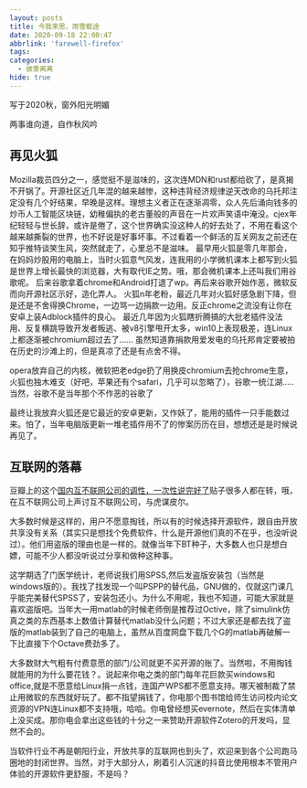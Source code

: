 ```yaml
---
layout: posts
title: 今我来思，雨雪载途
date: 2020-09-18 22:00:47
abbrlink: 'farewell-firefox'
tags:
categories:
  - 彼黍离离
hide: true
---
```


写于2020秋，窗外阳光明媚

<!-- more -->

两事谁向道，自作秋风吟

## 再见火狐

Mozilla裁员四分之一，感觉挺不是滋味的，这次连MDN和rust都给砍了，是真揭不开锅了。开源社区近几年混的越来越惨，这种违背经济规律逆天改命的乌托邦注定没有几个好结果，早晚是这样。理想主义者正在逐渐凋零，众人先后涌向钱多的炒币人工智能区块链，幼稚偏执的老古董般的声音在一片欢声笑语中淹没。cjex年纪轻轻与世长辞，或许是倦了，这个世界确实没这种人的好去处了，不用在看这个越来越撕裂的世界，也不好说是好事坏事。不过看着一个鲜活的互关网友之前还在知乎推特谈笑生风，突然就走了，心里总不是滋味。
最早用火狐是零几年那会，在妈妈炒股用的电脑上，当时火狐意气风发，连我用的小学微机课本上都写到火狐是世界上增长最快的浏览器，大有取代IE之势。哦，那会微机课本上还叫我们用谷歌呢。
后来谷歌拿着chrome和Android打退了wp。再后来谷歌开始作恶，微软反而向开源社区示好，造化弄人。
火狐n年老粉，最近几年对火狐好感急剧下降，但是还是不舍得换Chrome，一边骂一边捐款一边用。反正chrome之流没有让你在安卓上装Adblock插件的良心。
最近几年因为火狐瞎折腾搞的大批老插件没法用、反复横跳导致开发者叛逃、被v8引擎甩开太多，win10上表现极差，连Linux上都逐渐被chromium超过去了……
虽然知道靠捐款用爱发电的乌托邦肯定要被拍在历史的沙滩上的，但是真凉了还是有点舍不得。

opera放弃自己的内核，微软把老edge扔了用换皮chromium去抢chrome生意，火狐也独木难支（好吧，苹果还有个safari，几乎可以忽略了），谷歌一统江湖.....当然，谷歌不是当年那个不作恶的谷歌了

最终让我放弃火狐还是它最近的安卓更新，又作妖了，能用的插件一只手能数过来。怕了，当年电脑版更新一堆老插件用不了的惨案历历在目，想想还是是时候说再见了。

<!-- 
我刚上大一的时候他们在吹小黄车，什么共享经济吹的天花乱坠，目前看来活的最好的只有共享厕所。
当然他们还在说什么大众创业万众创新，四年后又开始鼓励摆地摊了（当然，现在创城，有些地摊又不让摆了）。创业的各位钱包还好吗？
区块链、人工智能、P2P，现在听起来就像骗子的东西两年前还很火，一如今天的5G。

> 天翼3G, 太快了！

他们说，5G信号好，5G信号好，5G信号就是好。

手机观看1080p的视频，3G就能做到了。再清晰的视频为什么不用光纤呢？难道你要用手机那么小的屏幕看4k高清吗？难道你不在家里整个索尼的电视大屏幕看吗？

5G基站建造成本高就罢了，维护成本也不低，有的运营商晚上都要把5G基站关掉节省电费。除了少数人流极端密集的场所，运营商铺5G基站在大部分地方是亏本的。

有5G模块的手机也要贵几百甚至一千，5G套餐也比4G贵了好多，那么，钱都落到谁手里了呢？说好的提速降费呢？

大一的时候，我在你电银桦门口的食堂上看到华为5G的基站在那里测试，那时5G还没有吹起来。我那时候还用的3G，亲身经历了运营商为了推4G给3G降速。真的，大部分人的手机上网需求3G就够了。

什么，你说远程医疗、自动驾驶、工业互联，这，跟5G有什么关系吗？医生坐飞机去现场做手术不好吗？5G那个信号稳定度和覆盖范围自动驾驶敢用吗？用了你敢坐吗？工业场景直接拉跟光纤不好吗？Wifi和Zigbee不香吗？5G基站和电费不要钱的吗？

不知道5G的泡沫还能吹多久，各位的钱包，还好吗？
 -->

## 互联网的落幕

豆瓣上的这个[国内互不联网公司的调性，一次性说完好了](https://www.douban.com/note/768095801/)贴子很多人都在转，哦，在互不联网公司上声讨互不联网公司，与虎谋皮尔。

大多数时候是这样的，用户不愿意掏钱，所以有的时候选择开源软件，跟自由开放共享没有关系（其实只是想找个免费软件，什么是开源他们真的不在乎，也没听说过）。他们用盗版的理由也是一样的。就像当年下BT种子，大多数人也只是想白嫖，可能不少人都没听说过分享和做种这种事。

这学期选了门医学统计，老师说我们用SPSS,然后发盗版安装包（当然是windows版的）。我找了找发现一个叫PSPP的替代品，GNU做的，仅就这门课几乎能完美替代SPSS了，安装包还小。为什么不用呢，我也不知道，可能大家就是喜欢盗版吧。当年大一用matlab的时候老师倒是推荐过Octive，除了simulink仿真之类的东西基本上数值计算替代matlab没什么问题；不过大家还是都去找了盗版的matlab装到了自己的电脑上，虽然从百度网盘下载几个G的matlab再破解一下比直接下个Octave费劲多了。

大多数财大气粗有付费意愿的部门/公司就更不买开源的账了。当然啦，不用掏钱就能用的为什么要花钱？。说起来你电之类的部门每年花巨款买windows和office,就是不愿意给Linux捐一点钱，连国产WPS都不愿意支持。哪天被制裁了禁止用微软的东西就好玩了。都不指望捐钱了，你电那个图书馆给师生访问校内论文资源的VPN连Linux都不支持哦，哈哈。你电曾经想买evernote，然后在实体清单上没买成。那你电会拿出这些钱的十分之一来赞助开源软件Zotero的开发吗，显然不会的。

当软件行业不再是朝阳行业，开放共享的互联网也到头了，欢迎来到各个公司跑马圈地的封闭世界。当然，对于大部分人，刷着引人沉迷的抖音比使用根本不管用户体验的开源软件更舒服，不是吗？
